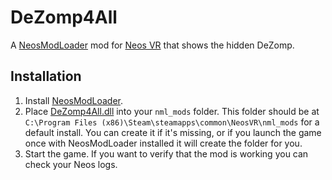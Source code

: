 # DeZomp4All

A [NeosModLoader](https://github.com/zkxs/NeosModLoader) mod for [Neos VR](https://neos.com/) that shows the hidden DeZomp.

## Installation
1. Install [NeosModLoader](https://github.com/zkxs/NeosModLoader).
1. Place [DeZomp4All.dll](https://github.com/eia485/NeosDeZomp4All/releases/latest/download/DeZomp4All.dll) into your `nml_mods` folder. This folder should be at `C:\Program Files (x86)\Steam\steamapps\common\NeosVR\nml_mods` for a default install. You can create it if it's missing, or if you launch the game once with NeosModLoader installed it will create the folder for you.
1. Start the game. If you want to verify that the mod is working you can check your Neos logs.
